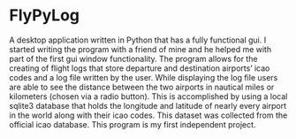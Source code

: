 # FlyPyLog
A desktop application written in Python that has a fully functional gui. I started writing the program with a friend of mine and he helped me with part of the first gui window functionality. The program allows for the creating of flight logs that store departure and destination airports’ icao codes and a log file written by the user. While displaying the log file users are able to see the distance between the two airports in nautical miles or kilometers (chosen via a radio button). This is accomplished by using a local sqlite3 database that holds the longitude and latitude of nearly every airport in the world along with their icao codes. This dataset was collected from the official icao database. This program is my first independent project.
